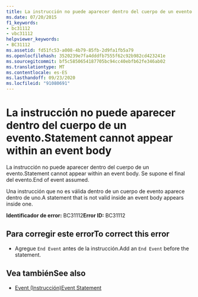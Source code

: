 ```yaml
---
title: La instrucción no puede aparecer dentro del cuerpo de un evento.
ms.date: 07/20/2015
f1_keywords:
- bc31112
- vbc31112
helpviewer_keywords:
- BC31112
ms.assetid: fd51fc53-a008-4b79-85fb-2d9fa1fb5a79
ms.openlocfilehash: 3520239e7fa4dddfb7555f62c92b982cd423241e
ms.sourcegitcommit: bf5c5850654187705bc94cc40ebfb62fe346ab02
ms.translationtype: MT
ms.contentlocale: es-ES
ms.lasthandoff: 09/23/2020
ms.locfileid: "91080691"
---
```

# <a name="statement-cannot-appear-within-an-event-body"></a><span data-ttu-id="4a00b-102">La instrucción no puede aparecer dentro del cuerpo de un evento.</span><span class="sxs-lookup"><span data-stu-id="4a00b-102">Statement cannot appear within an event body</span></span>

<span data-ttu-id="4a00b-103">La instrucción no puede aparecer dentro del cuerpo de un evento.</span><span class="sxs-lookup"><span data-stu-id="4a00b-103">Statement cannot appear within an event body.</span></span> <span data-ttu-id="4a00b-104">Se supone el final del evento.</span><span class="sxs-lookup"><span data-stu-id="4a00b-104">End of event assumed.</span></span>  
  
 <span data-ttu-id="4a00b-105">Una instrucción que no es válida dentro de un cuerpo de evento aparece dentro de uno.</span><span class="sxs-lookup"><span data-stu-id="4a00b-105">A statement that is not valid inside an event body appears inside one.</span></span>  
  
 <span data-ttu-id="4a00b-106">**Identificador de error:** BC31112</span><span class="sxs-lookup"><span data-stu-id="4a00b-106">**Error ID:** BC31112</span></span>  
  
## <a name="to-correct-this-error"></a><span data-ttu-id="4a00b-107">Para corregir este error</span><span class="sxs-lookup"><span data-stu-id="4a00b-107">To correct this error</span></span>  
  
- <span data-ttu-id="4a00b-108">Agregue `End Event` antes de la instrucción.</span><span class="sxs-lookup"><span data-stu-id="4a00b-108">Add an `End Event` before the statement.</span></span>  
  
## <a name="see-also"></a><span data-ttu-id="4a00b-109">Vea también</span><span class="sxs-lookup"><span data-stu-id="4a00b-109">See also</span></span>

- [<span data-ttu-id="4a00b-110">Event (Instrucción)</span><span class="sxs-lookup"><span data-stu-id="4a00b-110">Event Statement</span></span>](../language-reference/statements/event-statement.md)
